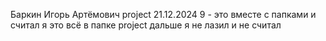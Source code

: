 Баркин Игорь Артёмович
project
21.12.2024
9 - это вместе с папками и считал я это всё в папке project дальше я не лазил и не считал